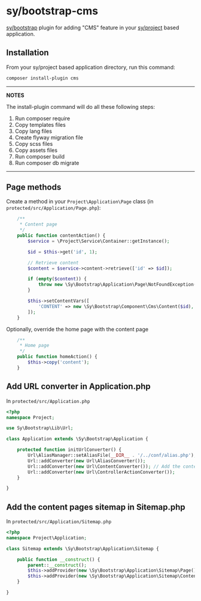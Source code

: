 # sy/bootstrap-cms

[sy/bootstrap](https://github.com/syframework/bootstrap) plugin for adding "CMS" feature in your [sy/project](https://github.com/syframework/project) based application.

## Installation

From your sy/project based application directory, run this command:

```bash
composer install-plugin cms
```

---
**NOTES**

The install-plugin command will do all these following steps:

1. Run composer require
2. Copy templates files
3. Copy lang files
4. Create flyway migration file
5. Copy scss files
6. Copy assets files
7. Run composer build
8. Run composer db migrate
---

## Page methods

Create a method in your ```Project\Application\Page``` class (in ```protected/src/Application/Page.php```):
```php
	/**
	 * Content page
	 */
	public function contentAction() {
		$service = \Project\Service\Container::getInstance();

		$id = $this->get('id', 1);

		// Retrieve content
		$content = $service->content->retrieve(['id' => $id]);

		if (empty($content)) {
			throw new \Sy\Bootstrap\Application\Page\NotFoundException();
		}

		$this->setContentVars([
			'CONTENT' => new \Sy\Bootstrap\Component\Cms\Content($id),
		]);
	}
```

Optionally, override the home page with the content page
```php
	/**
	 * Home page
	 */
	public function homeAction() {
		$this->copy('content');
	}
```

## Add URL converter in Application.php

In ```protected/src/Application.php```

```php
<?php
namespace Project;

use Sy\Bootstrap\Lib\Url;

class Application extends \Sy\Bootstrap\Application {

	protected function initUrlConverter() {
		Url\AliasManager::setAliasFile(__DIR__ . '/../conf/alias.php');
		Url::addConverter(new Url\AliasConverter());
		Url::addConverter(new Url\ContentConverter()); // Add the content URL converter
		Url::addConverter(new Url\ControllerActionConverter());
	}

}
```

## Add the content pages sitemap in Sitemap.php

In ```protected/src/Application/Sitemap.php```

```php
<?php
namespace Project\Application;

class Sitemap extends \Sy\Bootstrap\Application\Sitemap {

	public function __construct() {
		parent::__construct();
		$this->addProvider(new \Sy\Bootstrap\Application\Sitemap\Page());
		$this->addProvider(new \Sy\Bootstrap\Application\Sitemap\Content()); // Add the content sitemap
	}

}
```